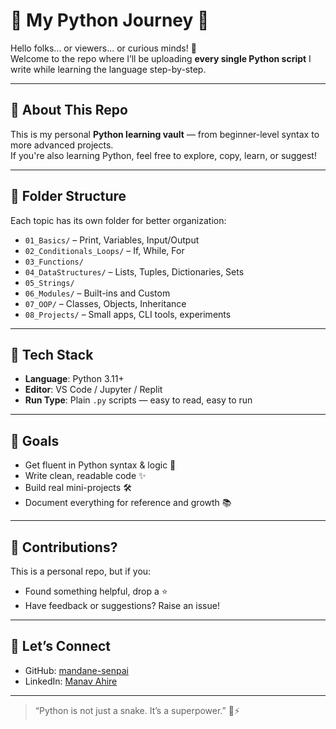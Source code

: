# 🐍 My Python Journey 🚀

Hello folks... or viewers... or curious minds! 👋  
Welcome to the repo where I’ll be uploading **every single Python script** I write while learning the language step-by-step.

---

## 📖 About This Repo

This is my personal **Python learning vault** — from beginner-level syntax to more advanced projects.  
If you're also learning Python, feel free to explore, copy, learn, or suggest!

---

## 📂 Folder Structure

Each topic has its own folder for better organization:

- `01_Basics/` – Print, Variables, Input/Output
- `02_Conditionals_Loops/` – If, While, For
- `03_Functions/`
- `04_DataStructures/` – Lists, Tuples, Dictionaries, Sets
- `05_Strings/`
- `06_Modules/` – Built-ins and Custom
- `07_OOP/` – Classes, Objects, Inheritance
- `08_Projects/` – Small apps, CLI tools, experiments

---

## 🔧 Tech Stack

- **Language**: Python 3.11+
- **Editor**: VS Code / Jupyter / Replit
- **Run Type**: Plain `.py` scripts — easy to read, easy to run

---

## 🎯 Goals

- Get fluent in Python syntax & logic 🧠  
- Write clean, readable code ✨  
- Build real mini-projects 🛠️  
- Document everything for reference and growth 📚  

---

## 🙌 Contributions?

This is a personal repo, but if you:
- Found something helpful, drop a ⭐
- Have feedback or suggestions? Raise an issue!

---

## 💬 Let’s Connect

- GitHub: [mandane-senpai](https://github.com/mandane-senpai)  
- LinkedIn: [Manav Ahire](https://www.linkedin.com/in/manav-ahire-774091275/)

---

> “Python is not just a snake. It’s a superpower.” 🐍⚡

